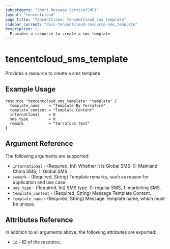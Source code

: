 ```yaml
---
subcategory: "Short Message Service(SMS)"
layout: "tencentcloud"
page_title: "TencentCloud: tencentcloud_sms_template"
sidebar_current: "docs-tencentcloud-resource-sms_template"
description: |-
  Provides a resource to create a sms template
---
```


# tencentcloud_sms_template

Provides a resource to create a sms template

## Example Usage

```hcl
resource "tencentcloud_sms_template" "template" {
  template_name    = "Template By Terraform"
  template_content = "Template Content"
  international    = 0
  sms_type         = 0
  remark           = "terraform test"
}
```

## Argument Reference

The following arguments are supported:

* `international` - (Required, Int) Whether it is Global SMS: 0: Mainland China SMS; 1: Global SMS.
* `remark` - (Required, String) Template remarks, such as reason for application and use case.
* `sms_type` - (Required, Int) SMS type. 0: regular SMS, 1: marketing SMS.
* `template_content` - (Required, String) Message Template Content.
* `template_name` - (Required, String) Message Template name, which must be unique.

## Attributes Reference

In addition to all arguments above, the following attributes are exported:

* `id` - ID of the resource.



